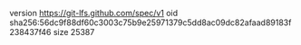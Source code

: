 version https://git-lfs.github.com/spec/v1
oid sha256:56dc9f88df60c3003c75b9e25971379c5dd8ac09dc82afaad89183f238437f46
size 25387
